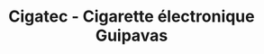 ---
title: "Cigatec - Cigarette électronique Guipavas"
url: /guipavas/cigatec-cigarette-electronique-guipavas/
shop: e-cigarette
---